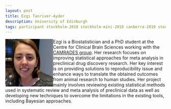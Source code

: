 ```yaml
---
layout: post
title: Ezgi Tanriver-Ayder
description: University of Edinburgh
tags: participant stockholm-2018 stockholm-mini-2018 canberra-2019 stockholm-2018-participant stockholm-mini-2018-participant canberra-2019-participant
---
```

<img align="left" width="150" height="150" src="/assets/people/tanriver-ayder_ezgi.jpg" alt="Ezgi Tanriver-Ayder"/>Ezgi is a Biostatistician and a PhD student at the Centre for Clinical Brain Sciences working with the <a href="http://www.dcn.ed.ac.uk/camarades/" target="_blank" rel="noopener">CAMRADES group</a>. Her research focuses on improving statistical approaches for meta analysis in preclinical drug discovery research. Her key interest is on providing solutions to reproducibility issue and enhance ways to translate the obtained outcomes from animal research to human studies. Her project mainly involves reviewing existing statistical methods used in systematic review and meta analysis of preclinical data as well as developing new techniques to overcome the limitations in the existing tools, including Bayesian approaches.  

<a href="https://twitter.com/ezgitanriver" title="Twitter" target="_blank"
rel="noopener">
  <i class="fa fa-twitter fa-2x" style="color:#4FB3A9"></i>
</a>&nbsp;
<a href="https://github.com/ezz-uh" title="GitHub" target="_blank" rel="noopener">
  <i class="fa fa-github fa-2x" style="color:#4FB3A9"></i>
</a>